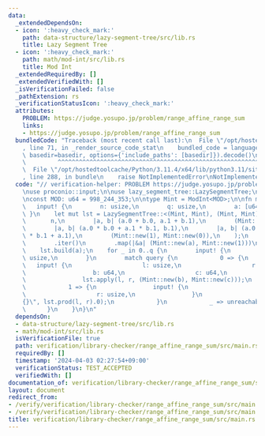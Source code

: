 ```yaml
---
data:
  _extendedDependsOn:
  - icon: ':heavy_check_mark:'
    path: data-structure/lazy-segment-tree/src/lib.rs
    title: Lazy Segment Tree
  - icon: ':heavy_check_mark:'
    path: math/mod-int/src/lib.rs
    title: Mod Int
  _extendedRequiredBy: []
  _extendedVerifiedWith: []
  _isVerificationFailed: false
  _pathExtension: rs
  _verificationStatusIcon: ':heavy_check_mark:'
  attributes:
    PROBLEM: https://judge.yosupo.jp/problem/range_affine_range_sum
    links:
    - https://judge.yosupo.jp/problem/range_affine_range_sum
  bundledCode: "Traceback (most recent call last):\n  File \"/opt/hostedtoolcache/Python/3.11.4/x64/lib/python3.11/site-packages/onlinejudge_verify/documentation/build.py\"\
    , line 71, in _render_source_code_stat\n    bundled_code = language.bundle(stat.path,\
    \ basedir=basedir, options={'include_paths': [basedir]}).decode()\n          \
    \         ^^^^^^^^^^^^^^^^^^^^^^^^^^^^^^^^^^^^^^^^^^^^^^^^^^^^^^^^^^^^^^^^^^^^^^^^^^^^^^^^^\n\
    \  File \"/opt/hostedtoolcache/Python/3.11.4/x64/lib/python3.11/site-packages/onlinejudge_verify/languages/rust.py\"\
    , line 288, in bundle\n    raise NotImplementedError\nNotImplementedError\n"
  code: "// verification-helper: PROBLEM https://judge.yosupo.jp/problem/range_affine_range_sum\n\
    \nuse proconio::input;\n\nuse lazy_segment_tree::LazySegmentTree;\nuse mod_int::ModInt;\n\
    \nconst MOD: u64 = 998_244_353;\n\ntype Mint = ModInt<MOD>;\n\nfn main() {\n \
    \   input! {\n        n: usize,\n        q: usize,\n        a: [u64; n],\n   \
    \ }\n    let mut lst = LazySegmentTree::<(Mint, Mint), (Mint, Mint)>::new(\n \
    \       n,\n        |a, b| (a.0 + b.0, a.1 + b.1),\n        (Mint::new(0), Mint::new(0)),\n\
    \        |a, b| (a.0 * b.0 + a.1 * b.1, b.1),\n        |a, b| (a.0 * b.0, a.0\
    \ * b.1 + a.1),\n        (Mint::new(1), Mint::new(0)),\n    );\n    let a = a\n\
    \        .iter()\n        .map(|&a| (Mint::new(a), Mint::new(1)))\n        .collect::<Vec<_>>();\n\
    \    lst.build(a);\n    for _ in 0..q {\n        input! {\n            query:\
    \ usize,\n        }\n        match query {\n            0 => {\n             \
    \   input! {\n                    l: usize,\n                    r: usize,\n \
    \                   b: u64,\n                    c: u64,\n                }\n\
    \                lst.apply(l, r, (Mint::new(b), Mint::new(c)));\n            }\n\
    \            1 => {\n                input! {\n                    l: usize,\n\
    \                    r: usize,\n                }\n                println!(\"\
    {}\", lst.prod(l, r).0);\n            }\n            _ => unreachable!(),\n  \
    \      }\n    }\n}\n"
  dependsOn:
  - data-structure/lazy-segment-tree/src/lib.rs
  - math/mod-int/src/lib.rs
  isVerificationFile: true
  path: verification/library-checker/range_affine_range_sum/src/main.rs
  requiredBy: []
  timestamp: '2024-04-03 02:27:54+09:00'
  verificationStatus: TEST_ACCEPTED
  verifiedWith: []
documentation_of: verification/library-checker/range_affine_range_sum/src/main.rs
layout: document
redirect_from:
- /verify/verification/library-checker/range_affine_range_sum/src/main.rs
- /verify/verification/library-checker/range_affine_range_sum/src/main.rs.html
title: verification/library-checker/range_affine_range_sum/src/main.rs
---
```

